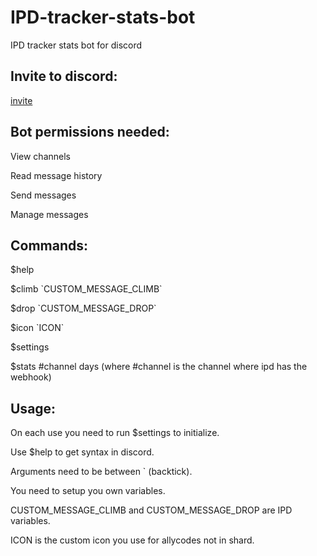 # IPD-tracker-stats-bot
IPD tracker stats bot for discord

## Invite to discord:	
[invite](https://discord.com/api/oauth2/authorize?client_id=828514266260176916&permissions=76800&scope=bot)

## Bot permissions needed:	

View channels	

Read message history	

Send messages	

Manage messages	

## Commands:		

$help	

$climb \`CUSTOM_MESSAGE_CLIMB\`	

$drop \`CUSTOM_MESSAGE_DROP\`	

$icon \`ICON\`	

$settings	

$stats #channel days (where #channel is the channel where ipd has the webhook)	

## Usage:	

On each use you need to run $settings to initialize.	

Use $help to get syntax in discord.	

Arguments need to be between \` (backtick).	

You need to setup you own variables.	

CUSTOM_MESSAGE_CLIMB and CUSTOM_MESSAGE_DROP are IPD variables.	

ICON is the custom icon you use for allycodes not in shard.	
